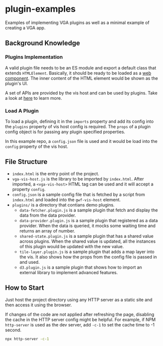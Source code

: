 # plugin-examples

Examples of implementing VGA plugins as well as a minimal example of creating a VGA app.

## Background Knowledge

### Plugins Implementation

A valid plugin file needs to be an ES module and export a default class that extends `HTMLElement`.
Basically, it should be ready to be loaded as a [web component](https://developer.mozilla.org/en-US/docs/web/web_components).
The inner content of the HTML element would be shown as the plugin's UI.

A set of APIs are provided by the vis host and can be used by plugins. Take a look at [here](https://github.com/vga-team/vis-host/blob/main/src/utils/plugin.ts) to learn more.

### Load A Plugin

To load a plugin, defining it in the `imports` property and add its config into the `plugins` property of vis host config is required. The `props` of a plugin config object is for passing any plugin specified properties.

In this example repo, a `config.json` file is used and it would be load into the `config` property of the vis host.

## File Structure

- `index.html` is the entry point of the project.
- `vga-vis-host.js` is the library to be imported by `index.html`. After imported, a `<vga-vis-host>` HTML tag can be used and it will accept a property `config`.
- `config.json` is a sample config file that is fetched by a script from `index.html` and loaded into the `gwf-vis-host` element.
- `plugins/` is a directory that contians demo plugins.
  - `data-fetcher.plugin.js` is a sample plugin that fetch and display the data from the data provider.
  - `data-provider.plugin.js` is a sample plugin that registered as a data provider. When the data is queried, it mocks some waiting time and returns an array of number.
  - `shared-state.plugin.js` is a sample plugin that has a shared value across plugins. When the shared value is updated, all the instances of this plugin would be updated with the new value.
  - `tile-layer.plugin.js` is a sample plugin that adds a map layer into the vis. It also shows how the props from the config file is passed in and used.
  - `d3.plugin.js` is a sample plugin that shows how to import an external library to implement advanced features.

## How to Start

Just host the project directory using any HTTP server as a static site and then access it using the browser.

If changes of the code are not applied after refreshing the page, disabling the cache in the HTTP server config might be helpful. For example, if NPM `http-server` is used as the dev server, add `-c-1` to set the cache time to -1 second.

```sh
npx http-server -c-1
```
